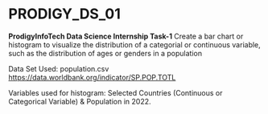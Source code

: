 # PRODIGY_DS_01
**ProdigyInfoTech Data Science Internship Task-1**
Create a bar chart or histogram to visualize the distribution of a categorial or continuous variable, such as the distribution of ages or genders in a population

Data Set Used:  population.csv
                https://data.worldbank.org/indicator/SP.POP.TOTL

Variables used for histogram: 
    Selected Countries (Continuous or Categorical Variable) & Population in 2022.
